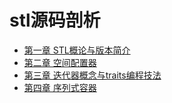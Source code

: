 # stl源码剖析
* [第一章 STL概论与版本简介](chapter1.md)
* [第二章 空间配置器](chapter2.md)
* [第三章 迭代器概念与traits编程技法](chapter3.md)
* [第四章 序列式容器](chapter4.md)

